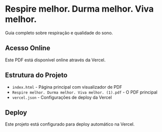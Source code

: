 # Respire melhor. Durma melhor. Viva melhor.

Guia completo sobre respiração e qualidade do sono.

## Acesso Online

Este PDF está disponível online através da Vercel.

## Estrutura do Projeto

- `index.html` - Página principal com visualizador de PDF
- `Respire melhor. Durma melhor. Viva melhor. (1).pdf` - O PDF principal
- `vercel.json` - Configurações de deploy da Vercel

## Deploy

Este projeto está configurado para deploy automático na Vercel.
